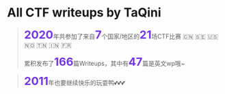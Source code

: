 <style>
b{
    font-size:26px;
    color: #7635ED;
}
</style>

# All CTF writeups by TaQini

> <b>2020</b>年共参加了来自<b>7</b>个国家/地区的<b>21</b>场CTF比赛
> 🇨🇳 🇸🇪 🇺🇸 🇳🇴 🇹🇳 🇮🇳 🇫🇷
>
> 累积发布了<b>166</b>篇Writeups，其中有<b>47</b>篇是英文wp哦~

> <b>2011</b>年也要继续快乐的玩耍鸭💕💕💕
